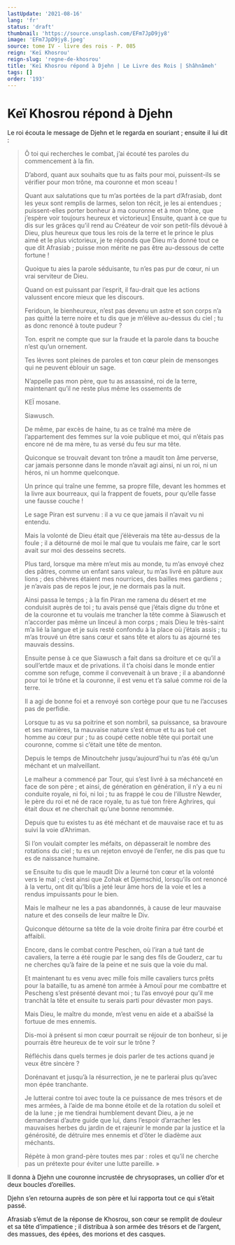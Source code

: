 ```yaml
---
lastUpdate: '2021-08-16'
lang: 'fr'
status: 'draft'
thumbnail: 'https://source.unsplash.com/EFm7JpD9jy8'
image: 'EFm7JpD9jy8.jpeg'
source: tome IV - livre des rois - P. 085
reign: 'Keï Khosrou'
reign-slug: 'regne-de-khosrou'
title: 'Keï Khosrou répond à Djehn | Le Livre des Rois | Shâhnâmeh'
tags: []
order: '193'
---
```


<!-- LTeX: language=fr -->

# Keï Khosrou répond à Djehn

Le roi écouta le message de Djehn et le regarda en souriant ; ensuite il lui dit :

> Ô toi qui recherches le combat, j’ai écouté tes paroles du commencement à la fin.
>
> D’abord, quant aux souhaits que tu as faits pour moi, puissent-ils se vérifier pour mon trône, ma couronne et mon sceau !
>
> Quant aux salutations que tu m’as portées de la part d’Afrasiab, dont les yeux sont remplis de larmes, selon ton récit, je les ai entendues ; puissent-elles porter bonheur à ma couronne et à mon trône, que j’espère voir toujours heureux et victorieux] Ensuite, quant à ce que tu dis sur les grâces qu’il rend au Créateur de voir son petit-fils dévoué à Dieu, plus heureux que tous les rois de la terre et le prince le plus aimé et le plus victorieux, je te réponds que Dieu m’a donné tout ce que dit Afrasiab ; puisse mon mérite ne pas être au-dessous de cette fortune !
>
> Quoique tu aies la parole séduisante, tu n’es pas pur de cœur, ni un vrai serviteur de Dieu.
>
> Quand on est puissant par l’esprit, il fau-drait que les actions valussent encore mieux que les discours.
>
> Feridoun, le bienheureux, n’est pas devenu un astre et son corps n’a pas quitté la terre noire et tu dis que je m’élève au-dessus du ciel ; tu as donc renoncé à toute pudeur ?
>
> Ton. esprit ne compte que sur la fraude et la parole dans ta bouche n’est qu’un ornement.
>
> Tes lèvres sont pleines de paroles et ton cœur plein de mensonges qui ne peuvent éblouir un sage.
>
> N’appelle pas mon père, que tu as assassiné, roi de la terre, maintenant qu’il ne reste plus même les ossements de
>
> KEÏ mosane.
>
> Siawusch.
>
> De même, par excès de haine, tu as ce traîné ma mère de l’appartement des femmes sur la voie publique et moi, qui n’étais pas encore né de ma mère, tu as versé du feu sur ma tête.
>
> Quiconque se trouvait devant ton trône a maudit ton âme perverse, car jamais personne dans le monde n’avait agi ainsi, ni un roi, ni un héros, ni un homme quelconque.
>
> Un prince qui traîne une femme, sa propre fille, devant les hommes et la livre aux bourreaux, qui la frappent de fouets, pour qu’elle fasse une fausse couche !
>
> Le sage Piran est survenu : il a vu ce que jamais il n’avait vu ni entendu.
>
> Mais la volonté de Dieu était que j’élèverais ma tête au-dessus de la foule ; il a détourné de moi le mal que tu voulais me faire, car le sort avait sur moi des desseins secrets.
>
> Plus tard, lorsque ma mère m’eut mis au monde, tu m’as envoyé chez des pâtres, comme un enfant sans valeur, tu m’as livré en pâture aux lions ; des chèvres étaient mes nourrices, des bailles mes gardiens ; je n’avais pas de repos le jour, je ne dormais pas la nuit.
>
> Ainsi passa le temps ; à la fin Piran me ramena du désert et me conduisit auprès de toi ; tu avais pensé que j’étais digne du trône et de la couronne et tu voulais me trancher la tête comme à Siawusch et n’accorder pas même un linceul à mon corps ; mais Dieu le très-saint m’a lié la langue et je suis resté confondu à la place où j’étais assis ; tu m’as trouvé un être sans cœur et sans tête et alors tu as ajourné tes mauvais dessins.
>
> Ensuite pense à ce que Siawusch a fait dans sa droiture et ce qu’il a soull’ertde maux et de privations. il t’a choisi dans le monde entier comme son refuge, comme il convevenait à un brave ; il a abandonné pour toi le trône et la couronne, il est venu et t’a salué comme roi de la terre.
>
> Il a agi de bonne foi et a renvoyé son cortège pour que tu ne l’accuses pas de perfidie.
>
> Lorsque tu as vu sa poitrine et son nombril, sa puissance, sa bravoure et ses manières, ta mauvaise nature s’est émue et tu as tué cet homme au cœur pur ; tu as coupé cette noble tête qui portait une couronne, comme si c’était une tête de menton.
>
> Depuis le temps de Minoutchehr jusqu’aujourd’hui tu n’as été qu’un méchant et un malveillant.
>
> Le malheur a commencé par Tour, qui s’est livré à sa méchanceté en face de son père ; et ainsi, de génération en génération, il n’y a eu ni conduite royale, ni foi, ni loi ; tu as frappé le cou de l’illustre Newder, le père du roi et né de race royale, tu as tué ton frère Aghrires, qui était doux et ne cherchait qu’une bonne renommée.
>
> Depuis que tu existes tu as été méchant et de mauvaise race et tu as suivi la voie d’Ahriman.
>
> Si l’on voulait compter les méfaits, on dépasserait le nombre des rotations du ciel ; tu es un rejeton envoyé de l’enfer, ne dis pas que tu es de naissance humaine.
>
> se Ensuite tu dis que le maudit Div a leurné ton cœur et la volonté vers le mal ; c’est ainsi que Zohak et Djemschid, lorsqu’ils ont renoncé à la vertu, ont dit qu’lblis a jeté leur âme hors de la voie et les a rendus impuissants pour le bien.
>
> Mais le malheur ne les a pas abandonnés, à cause de leur mauvaise nature et des conseils de leur maître le Div.
>
> Quiconque détourne sa tête de la voie droite finira par être courbé et affaibli.
>
> Encore, dans le combat contre Peschen, où l’iran a tué tant de cavaliers, la terre a été rougie par le sang des fils de Gouderz, car tu ne cherches qu’à faire de la peine et ne suis que la voie du mal.
>
> Et maintenant tu es venu avec mille fois mille cavaliers turcs prêts pour la bataille, tu as amené ton armée à Amouï pour me combattre et Pescheng s’est présenté devant moi ; tu l’as envoyé pour qu’il me tranchât la tête et ensuite tu serais parti pour dévaster mon pays.
>
> Mais Dieu, le maître du monde, m’est venu en aide et a abaiSsé la fortuue de mes ennemis.
>
> Dis-moi à présent si mon cœur pourrait se réjouir de ton bonheur, si je pourrais être heureux de te voir sur le trône ?
>
> Réfléchis dans quels termes je dois parler de tes actions quand je veux être sincère ?
>
> Dorénavant et jusqu’à la résurrection, je ne te parlerai plus qu’avec mon épée tranchante.
>
> Je lutterai contre toi avec toute la ce puissance de mes trésors et de mes armées, à l’aide de ma bonne étoile et de la rotation du soleil et de la lune ; je me tiendrai humblement devant Dieu, a je ne demanderai d’autre guide que lui, dans l’espoir d’arracher les mauvaises herbes du jardin de et rajeunir le monde par la justice et la générosité, de détruire mes ennemis et d’ôter le diadème aux méchants.
>
> Répète à mon grand-père toutes mes par : roles et qu’il ne cherche pas un prétexte pour éviter une lutte pareille. »

Il donna à Djehn une couronne incrustée de chrysoprases, un collier d’or et deux boucles d’oreilles.

Djehn s’en retourna auprès de son père et lui rapporta tout ce qui s’était passé.

Afrasiab s’émut de la réponse de Khosrou, son cœur se remplit de douleur et sa tête d’impatience ; il distribua à son armée des trésors et de l’argent, des massues, des épées, des morions et des casques.

